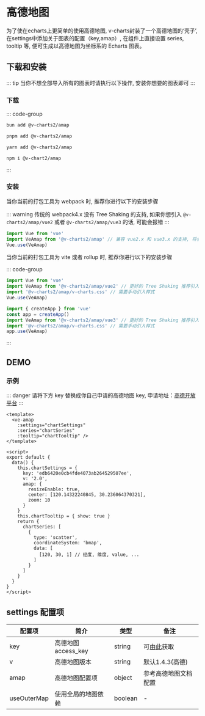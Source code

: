 # 高德地图

为了使在echarts上更简单的使用高德地图, v-charts封装了一个高德地图的‘壳子’, 在settings中添加关于图表的配置（key,amap）, 在组件上直接设置 series, tooltip 等, 便可生成以高德地图为坐标系的 Echarts 图表。

## 下载和安装

::: tip
当你不想全部导入所有的图表时请执行以下操作, 安装你想要的图表即可
:::

### 下载

::: code-group

```bash [bun]
bun add @v-charts2/amap
```

```bash [pnpm]
pnpm add @v-charts2/amap
```

```bash [yarn]
yarn add @v-charts2/amap
```

```bash [npm]
npm i @v-chart2/amap
```

:::

### 安装

当你当前的打包工具为 webpack 时, 推荐你进行以下的安装步骤

::: warning
传统的 webpack4.x 没有 Tree Shaking 的支持, 如果你想引入 `@v-charts2/amap/vue2` 或者 `@v-charts2/amap/vue3` 的话, 可能会报错
:::

```javascript
import Vue from 'vue'
import VeAmap from '@v-charts2/amap' // 兼容 vue2.x 和 vue3.x 的支持, 将会自动加载支持 vue2.x 的支持包或者支持 vue3.x 的支持包
Vue.use(VeAmap)
```

当你当前的打包工具为 vite 或者 rollup 时, 推荐你进行以下的安装步骤

::: code-group

```javascript [Vue 2.x]
import Vue from 'vue'
import VeAmap from '@v-charts2/amap/vue2' // 更好的 Tree Shaking 推荐引入 vue2.x 的专属支持包
import '@v-charts2/amap/v-charts.css' // 需要手动引入样式
Vue.use(VeAmap)
```

```javascript [Vue 3.x]
import { createApp } from 'vue'
const app = createApp()
import VeAmap from '@v-charts2/amap/vue3' // 更好的 Tree Shaking 推荐引入 vue3.x 的专属支持包
import '@v-charts2/amap/v-charts.css' // 需要手动引入样式
app.use(VeAmap)
```

:::

## DEMO

### 示例

::: danger
请将下方 key 替换成你自己申请的高德地图 key, 申请地址：[高德开放平台](https://console.amap.com/dev/index)
:::

```vue preview
<template>
  <ve-amap
    :settings="chartSettings"
    :series="chartSeries"
    :tooltip="chartTooltip" />
</template>

<script>
export default {
  data() {
    this.chartSettings = {
      key: 'edb6420e0cb4fde4073ab264529507ee',
      v: '2.0',
      amap: {
        resizeEnable: true,
        center: [120.14322240845, 30.236064370321],
        zoom: 10
      }
    }
    this.chartTooltip = { show: true }
    return {
      chartSeries: [
        {
          type: 'scatter',
          coordinateSystem: 'bmap',
          data: [
            [120, 30, 1] // 经度, 维度, value, ...
          ]
        }
      ]
    }
  }
}
</script>
```

## settings 配置项

| 配置项      | 简介                | 类型    | 备注                                               |
| ----------- | ------------------- | ------- | -------------------------------------------------- |
| key         | 高德地图 access_key | string  | 可[由此](https://console.amap.com/dev/key/app)获取 |
| v           | 高德地图版本        | string  | 默认1.4.3(高德)                                    |
| amap        | 高德地图配置项      | object  | 参考高德地图文档配置                               |
| useOuterMap | 使用全局的地图依赖  | boolean | -                                                  |
